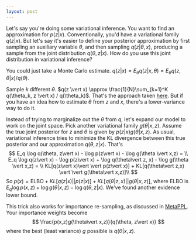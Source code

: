 ```yaml
---
layout: post
---
```


Let's say you're doing some variational inference. You want to find an approximation for $p(z\vert x)$. Conventionally,  you'd have a variational family $q(z\vert x)$. But let's say it's easier to define your posterior approximation by first sampling an auxiliary variable $\theta$, and then sampling $q(z\vert \theta, x)$, producing a sample from the joint distribution $q(\theta, z\vert  x)$. How do you use this joint distribution in variational inference?

You could just take a Monte Carlo estimate. $q(z\vert x) = E_\theta q(z \vert x,\theta) = E_\theta q(z, \theta \vert x)/q(\theta)$.

Sample $k$ different $\theta$. $q(z \vert  x) \approx \frac{1}{N}\sum_{k=1}^K q(\theta_k, z \vert  x) / q(\theta_k)$. That's the approach taken [here](https://arxiv.org/pdf/1801.03612.pdf). But if you have an idea how to estimate $\theta$ from $z$ and $x$, there's a lower-variance way to do it.

Instead of trying to marginalize out the $\theta$ from $q$, let's expand our model to work on the joint space. Pick another variational family $g(\theta \vert  x, z)$. Assume the true joint posterior for $z$ and $\theta$ is given by $p(z\vert x)g(\theta \vert  x, z)$. As usual, variational inference tries to minimize the KL divergence between this true posterior and our approximation $q(\theta, z \vert  x)$. That's
$$
E_q \log q(\theta, z\vert x) - \log p(z\vert x) - \log g(\theta \vert  x,z) = \\
E_q \log q(z\vert x) - \log p(z\vert x) + \log q(\theta\vert z, x) - \log g(\theta \vert  x,z) = \\
KL[q(z\vert x)\vert \vert  p(z\vert x)] + KL[q(\theta\vert z,x) \vert \vert  g(\theta\vert x,z)]\\
$$
So $p(x) = \text{ELBO} + KL[q(z\vert x) \vert \vert  p(z\vert x)] +  KL[q(\theta\vert z,x) \vert \vert  g(\theta\vert x,z)]$, where ELBO is $E_q \log p(x,z) + \log g(\theta \vert  x, z) - \log q(\theta, z  \vert  x)$. We've found another evidence lower bound.  

This trick also works for importance re-sampling, as discussed in [MetaPPL](https://popl20.sigplan.org/details/lafi-2020/14/MetaPPL-Inference-Algorithms-as-First-Class-Generative-Models). Your importance weights become
$$
\frac{p(x,z)g(\theta\vert x,z)}{q(\theta, z\vert x)}
$$
where the best (least variance) $g$ possible is $q(\theta \vert  x,z)$. 

